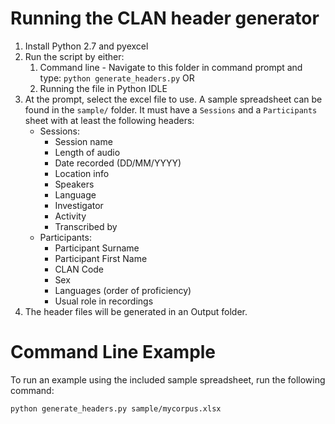 # Running the CLAN header generator

1. Install Python 2.7 and pyexcel
2. Run the script by either:
	1. Command line - Navigate to this folder in command prompt and type: `python generate_headers.py` OR 
	2. Running the file in Python IDLE
3. At the prompt, select the excel file to use. A sample spreadsheet can be found in the `sample/` folder. It must have a `Sessions` and a `Participants` sheet with at least the following headers:
	- Sessions:
		- Session name
		- Length of audio
		- Date recorded (DD/MM/YYYY)
		- Location info
		- Speakers
		- Language
		- Investigator
		- Activity
		- Transcribed by
	- Participants:
		- Participant Surname
		- Participant First Name
		- CLAN Code
		- Sex
		- Languages (order of proficiency)
		- Usual role in recordings
4. The header files will be generated in an Output folder.

# Command Line Example
To run an example using the included sample spreadsheet, run the following command:

```
python generate_headers.py sample/mycorpus.xlsx
```